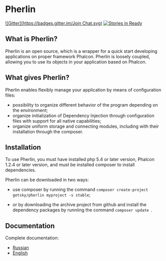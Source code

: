 Pherlin
=======
[![Gitter](https://badges.gitter.im/Join Chat.svg)](https://gitter.im/JimmDiGrizli/pherlin?utm_source=badge&utm_medium=badge&utm_campaign=pr-badge&utm_content=badge)
 [![Stories in Ready](https://badge.waffle.io/jimmdigrizli/pherlin.png?label=ready&title=Ready)](http://waffle.io/jimmdigrizli/pherlin)

What is Pherlin?
----------------

Pherlin is an open source, which is a wrapper for a quick start developing applications on proper framework Phalcon. 
Pherlin is loosely coupled, allowing you to use its objects in your application based on Phalcon.

What gives Pherlin?
-------------------

Pherlin enables flexibly manage your application by means of configuration files: 
- possibility to organize different behavior of the program depending on the environment;
- organize initialization of Dependency Injection through configuration files with support for all native capabilities;
- organize uniform storage and connecting modules, including with their installation through the composer.


Installation
------------

To use Pherlin, you must have installed php 5.4 or later version, Phalcon 1.2.4 or later version, and must be installed composer to install dependencies.

Pherlin can be downloaded in two ways:
- use composer by running the command ```composer create-project getsky/pherlin myproject -s stable```;

- or by downloading the archive project from github and install the dependency packages by runniing the command ```composer update ```.


Documentation
-------------
Complete documentation: 
* [Russian](https://github.com/JimmDiGrizli/pherlin/blob/develop/docs/introduction.ru.md)
* [English](https://github.com/JimmDiGrizli/pherlin/blob/develop/docs/introduction.en.md)
